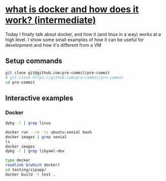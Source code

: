 # [what is docker and how does it work? (intermediate)](https://youtu.be/tWvQAxkMaWs)

Today I finally talk about docker, and how it (and linux in a way) works at a high level.  I show some small examples of how it can be useful for development and how it's different from a VM

## Setup commands

```bash
git clone git@github.com:pre-commit/pre-commit
# git clone https://github.com/pre-commit/pre-commit
cd pre-commit
```

## Interactive examples

### Docker

```bash
dpkg -l | grep linux

docker run --rm -ti ubuntu:xenial bash
docker images | grep xenial
ls
docker images
dpkg -l | grep libyaml-dev

type docker
readlink $(which docker)
cd testing/zipapp/
docker build -t test .
```
